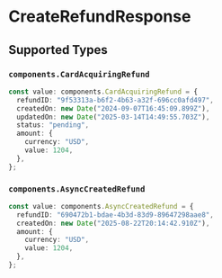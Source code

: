 # CreateRefundResponse


## Supported Types

### `components.CardAcquiringRefund`

```typescript
const value: components.CardAcquiringRefund = {
  refundID: "9f53313a-b6f2-4b63-a32f-696cc0afd497",
  createdOn: new Date("2024-09-07T16:45:09.899Z"),
  updatedOn: new Date("2025-03-14T14:49:55.703Z"),
  status: "pending",
  amount: {
    currency: "USD",
    value: 1204,
  },
};
```

### `components.AsyncCreatedRefund`

```typescript
const value: components.AsyncCreatedRefund = {
  refundID: "690472b1-bdae-4b3d-83d9-89647298aae8",
  createdOn: new Date("2025-08-22T20:14:42.910Z"),
  amount: {
    currency: "USD",
    value: 1204,
  },
};
```

